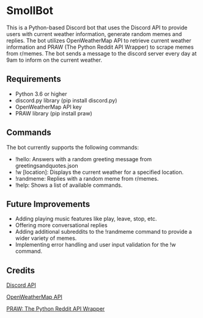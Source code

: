 # SmollBot
This is a Python-based Discord bot that uses the Discord API to provide users with current weather information, generate random memes and replies. The bot utilizes OpenWeatherMap API to retrieve current weather information and PRAW (The Python Reddit API Wrapper) to scrape memes from r/memes. The bot sends a message to the discord server every day at 9am to inform on the current weather. 

## Requirements
- Python 3.6 or higher
- discord.py library (pip install discord.py)
- OpenWeatherMap API key
- PRAW library (pip install praw)

## Commands
The bot currently supports the following commands:

- !hello: Answers with a random greeting message from greetingsandquotes.json 
- !w [location]: Displays the current weather for a specified location.
- !randmeme: Replies with a random meme from r/memes.
- !help: Shows a list of available commands.

## Future Improvements
- Adding playing music features like play, leave, stop, etc.
- Offering more conversational replies 
- Adding additional subreddits to the !randmeme command to provide a wider variety of memes.
- Implementing error handling and user input validation for the !w command.

## Credits
[Discord API](https://discord.com/developers/docs/intro)

[OpenWeatherMap API](https://openweathermap.org/)

[PRAW: The Python Reddit API Wrapper](https://praw.readthedocs.io/en/stable/)
